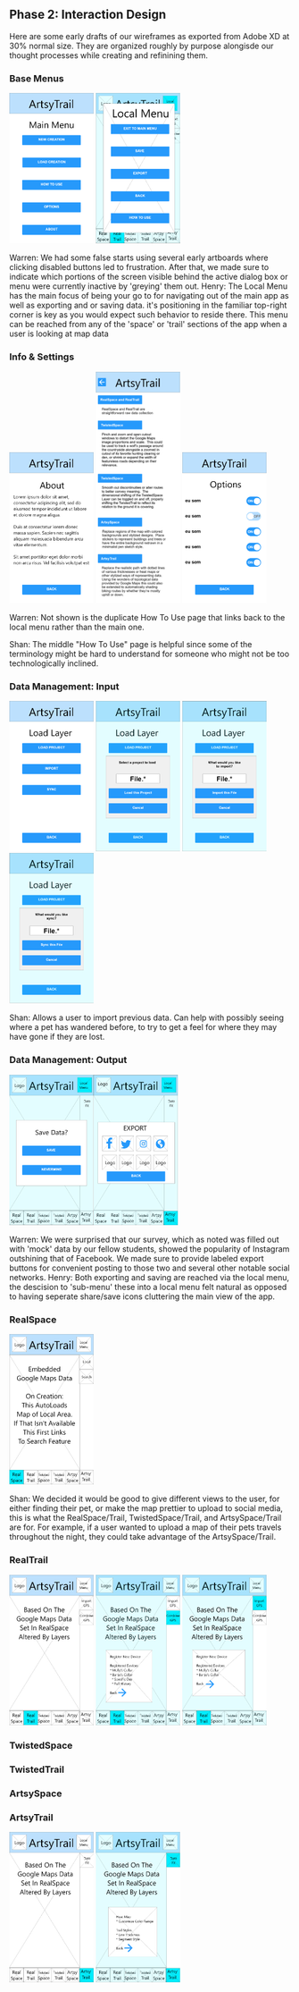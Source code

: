 ## Phase 2: Interaction Design

Here are some early drafts of our wireframes as exported from Adobe XD at 30% normal size.  They are organized roughly by purpose alongisde our thought processes while creating and refinining them.

### Base Menus

<img src="assets/Menu_Main.png" width="30%" height="30%" title="Main Menu"> <img src="assets/Menu_Local.png" width="30%" height="30%" title="Local Menu">

Warren: We had some false starts using several early artboards where clicking disabled buttons led to frustration.  After that, we made sure to indicate which portions of the screen visible behind the active dialog box or menu were currently inactive by 'greying' them out.
Henry: The Local Menu has the main focus of being your go to for navigating out of the main app as well as exporting and or saving data.
it's positioning in the familiar top-right corner is key as you would expect such behavior to reside there. This menu can be reached from any of the 'space' or 'trail' sections of the app when a user is looking at map data

### Info & Settings
<img src="assets/About.png" width="30%" height="30%" title="About"> <img src="assets/HowToUse.png" width="30%" height="30%" title="How To Use"> <img src="assets/Options.png" width="30%" height="30%" title="Options">

Warren: Not shown is the duplicate How To Use page that links back to the local menu rather than the main one.

Shan: The middle "How To Use" page is helpful since some of the terminology might be hard to understand for someone who might not be too technologically inclined.

### Data Management: Input

<img src="assets/Load_Menu.png" width="30%" height="30%" title="Load Menu"> <img src="assets/Load_Project.png" width="30%" height="30%" title="Load Project"> <img src="assets/Import.png" width="30%" height="30%" title="Import Project"> <img src="assets/Sync.png" width="30%" height="30%" title="Sync Project">

Shan: Allows a user to import previous data. Can help with possibly seeing where a pet has wandered before, to try to get a feel for where they may have gone if they are lost.

### Data Management: Output

<img src="assets/Save.png" width="30%" height="30%" title="Save Project"><img src="assets/Export.png" width="30%" height="30%" title="Export Project">

Warren: We were surprised that our survey, which as noted was filled out with 'mock' data by our fellow students, showed the popularity of Instagram outshining that of Facebook.  We made sure to provide labeled export buttons for convenient posting to those two and several other notable social networks.
Henry: Both exporting and saving are reached via the local menu, the descision to 'sub-menu' these into a local menu felt natural as opposed to having seperate share/save icons cluttering the main view of the app.

### RealSpace

<img src="assets/RealSpace_Main.png" width="30%" height="30%" title="RealSpace Base">

Shan: We decided it would be good to give different views to the user, for either finding their pet, or make the map prettier to upload to social media, this is what the RealSpace/Trail, TwistedSpace/Trail, and ArtsySpace/Trail are for. For example, if a user wanted to upload a map of their pets travels throughout the night, they could take advantage of the ArtsySpace/Trail.

### RealTrail

<img src="assets/RealTrail_Main.png" width="30%" height="30%" title="RealTrail Base"> <img src="assets/RealTrail_CombineGPS.png" width="30%" height="30%" title="RealTrail Combine GPS"> <img src="assets/RealTrail_ImportGPS.png" width="30%" height="30%" title="RealTrail Import GPS">

### TwistedSpace



### TwistedTrail



### ArtsySpace



### ArtsyTrail

<img src="assets/ArtsyTrail_Main.png" width="30%" height="30%" title="ArtsyTrail Base"> <img src="assets/ArtsyTrail_DataFX.png" width="30%" height="30%" title="ArtsyTrail Data FX"> 
